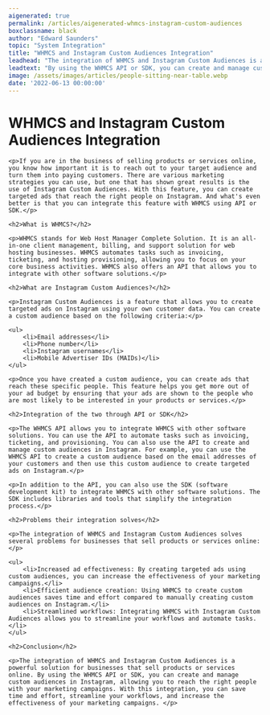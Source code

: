 ```yaml
---
aigenerated: true
permalink: /articles/aigenerated-whmcs-instagram-custom-audiences
boxclassname: black
author: "Edward Saunders"
topic: "System Integration"
title: "WHMCS and Instagram Custom Audiences Integration"
leadhead: "The integration of WHMCS and Instagram Custom Audiences is a powerful solution for businesses that sell products or services online"
leadtext: "By using the WHMCS API or SDK, you can create and manage custom audiences in Instagram, allowing you to reach the right people with your marketing campaigns. With this integration, you can save time and effort, streamline your workflows, and increase the effectiveness of your marketing campaigns."
image: /assets/images/articles/people-sitting-near-table.webp
date: '2022-06-13 00:00:00'
---
```

<div class="arttext">
	<h1>WHMCS and Instagram Custom Audiences Integration</h1>

	<p>If you are in the business of selling products or services online, you know how important it is to reach out to your target audience and turn them into paying customers. There are various marketing strategies you can use, but one that has shown great results is the use of Instagram Custom Audiences. With this feature, you can create targeted ads that reach the right people on Instagram. And what's even better is that you can integrate this feature with WHMCS using API or SDK.</p>

	<h2>What is WHMCS?</h2>

	<p>WHMCS stands for Web Host Manager Complete Solution. It is an all-in-one client management, billing, and support solution for web hosting businesses. WHMCS automates tasks such as invoicing, ticketing, and hosting provisioning, allowing you to focus on your core business activities. WHMCS also offers an API that allows you to integrate with other software solutions.</p>

	<h2>What are Instagram Custom Audiences?</h2>

	<p>Instagram Custom Audiences is a feature that allows you to create targeted ads on Instagram using your own customer data. You can create a custom audience based on the following criteria:</p>

	<ul>
		<li>Email addresses</li>
		<li>Phone number</li>
		<li>Instagram usernames</li>
		<li>Mobile Advertiser IDs (MAIDs)</li>
	</ul>

	<p>Once you have created a custom audience, you can create ads that reach these specific people. This feature helps you get more out of your ad budget by ensuring that your ads are shown to the people who are most likely to be interested in your products or services.</p>

	<h2>Integration of the two through API or SDK</h2>

	<p>The WHMCS API allows you to integrate WHMCS with other software solutions. You can use the API to automate tasks such as invoicing, ticketing, and provisioning. You can also use the API to create and manage custom audiences in Instagram. For example, you can use the WHMCS API to create a custom audience based on the email addresses of your customers and then use this custom audience to create targeted ads on Instagram.</p>

	<p>In addition to the API, you can also use the SDK (software development kit) to integrate WHMCS with other software solutions. The SDK includes libraries and tools that simplify the integration process.</p>

	<h2>Problems their integration solves</h2>

	<p>The integration of WHMCS and Instagram Custom Audiences solves several problems for businesses that sell products or services online:</p>

	<ul>
		<li>Increased ad effectiveness: By creating targeted ads using custom audiences, you can increase the effectiveness of your marketing campaigns.</li>
		<li>Efficient audience creation: Using WHMCS to create custom audiences saves time and effort compared to manually creating custom audiences on Instagram.</li>
		<li>Streamlined workflows: Integrating WHMCS with Instagram Custom Audiences allows you to streamline your workflows and automate tasks.</li>
	</ul>

	<h2>Conclusion</h2>

	<p>The integration of WHMCS and Instagram Custom Audiences is a powerful solution for businesses that sell products or services online. By using the WHMCS API or SDK, you can create and manage custom audiences in Instagram, allowing you to reach the right people with your marketing campaigns. With this integration, you can save time and effort, streamline your workflows, and increase the effectiveness of your marketing campaigns. </p>

</div>